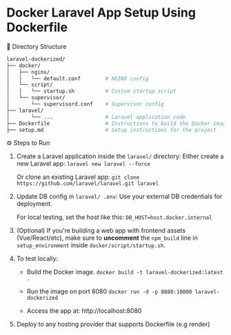 # Docker Laravel App Setup Using Dockerfile

📁 Directory Structure

```sh
laravel-dockerized/
├── docker/  
│   ├── nginx/
│   │   └── default.conf        # NGINX config
│   └── script/
│   │   └── startup.sh          # Custom startup script
│   └── supervisor/
│       └── supervisord.conf    # Supervisor config  
├── laravel/                    
│       └── ...                 # Laravel application code
├── Dockerfile                  # Instructions to build the Docker image
├── setup.md                    # Setup instructions for the project
```

⚙️ Steps to Run

1.  Create a Laravel application inside the `laravel/` directory:
    Either create a new Laravel app:
    `laravel new laravel --force`

    Or clone an existing Laravel app:
    `git clone https://github.com/laravel/laravel.git laravel`

2.  Update DB config in `laravel/ .env`:
    Use your external DB credentials for deployment.

    For local testing, set the host like this:
    `DB_HOST=host.docker.internal`


3.  (Optional) If you're building a web app with frontend assets (Vue/React/etc), make sure to **uncomment** the `npm_build` line in
    `setup_environment` inside `docker/script/startup.sh`.

4.  To test locally:

    -   Build the Docker image. 
        `docker build -t laravel-dockerized:latest .`

    -   Run the image on port 8080
        `docker run -d -p 8080:10000 laravel-dockerized`

    -   Access the app at: http://localhost:8080

5. Deploy to any hosting provider that supports Dockerfile (e.g render)
